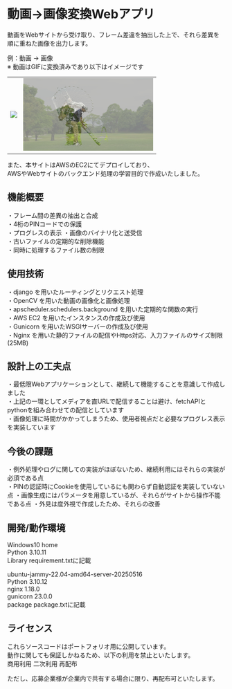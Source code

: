 # 動画->画像変換Webアプリ
動画をWebサイトから受け取り、フレーム差違を抽出した上で、それら差異を順に重ねた画像を出力します。

例：動画 -> 画像  
※ 動画はGIFに変換済みであり以下はイメージです
<table>
  <tr>
    <td><img src="https://raw.githubusercontent.com/miya8872/django_convert_mp4-png/refs/heads/master/example/example.gif" width="300"></td>
    <td><img src="https://raw.githubusercontent.com/miya8872/django_convert_mp4-png/refs/heads/master/example/example.png" width="300"></td>
  </tr>
</table>

また、本サイトはAWSのEC2にてデプロイしており、  
AWSやWebサイトのバックエンド処理の学習目的で作成いたしました。

## 機能概要
・フレーム間の差異の抽出と合成  
・4桁のPINコードでの保護  
・プログレスの表示
・画像のバイナリ化と送受信  
・古いファイルの定期的な削除機能  
・同時に処理するファイル数の制限

## 使用技術
・django を用いたルーティングとリクエスト処理  
・OpenCV を用いた動画の画像化と画像処理  
・apscheduler.schedulers.background を用いた定期的な関数の実行  
・AWS EC2 を用いたインスタンスの作成及び使用  
・Gunicorn を用いたWSGIサーバーの作成及び使用  
・Nginx を用いた静的ファイルの配信やHttps対応、入力ファイルのサイズ制限(25MB)

## 設計上の工夫点
・最低限Webアプリケーションとして、継続して機能することを意識して作成しました  
・上記の一環としてメディアを直URLで配信することは避け、fetchAPIとpythonを組み合わせての配信としています  
・画像処理に時間がかかってしまうため、使用者視点だと必要なプログレス表示を実装しています

## 今後の課題
・例外処理やログに関しての実装がほぼないため、継続利用にはそれらの実装が必須である点  
・PINの認証時にCookieを使用しているにも関わらず自動認証を実装していない点
・画像生成にはパラメータを用意しているが、それらがサイトから操作不能である点
・外見は度外視で作成したため、それらの改善

## 開発/動作環境
Windows10 home  
Python 3.10.11  
Library requirement.txtに記載  

ubuntu-jammy-22.04-amd64-server-20250516  
Python 3.10.12  
nginx 1.18.0  
gunicorn 23.0.0  
package package.txtに記載

## ライセンス
これらソースコードはポートフォリオ用に公開しています。  
動作に関しても保証しかねるため、以下の利用を禁止といたします。  
商用利用 二次利用 再配布

ただし、応募企業様が企業内で共有する場合に限り、再配布可といたします。
